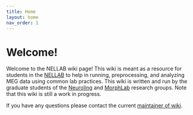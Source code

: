 ```yaml
---
title: Home
layout: home
nav_order: 1
---
```


# Welcome!

Welcome to the NELLAB wiki page! This wiki is meant as a resource for students in the [NELLAB](https://wp.nyu.edu/nellab/) to help in running, preprocessing, and analyzing MEG data using common lab practices. This wiki is written and run by the graduate students of the [Neuroling](https://wp.nyu.edu/neurolinglab/people/lab-members/) and [MorphLab](https://wp.nyu.edu/morphlab/lab-members/) research groups. Note that this wiki is still a work in progress.

If you have any questions please contact the current [maintainer of wiki](https://www.pophristic.com/).

